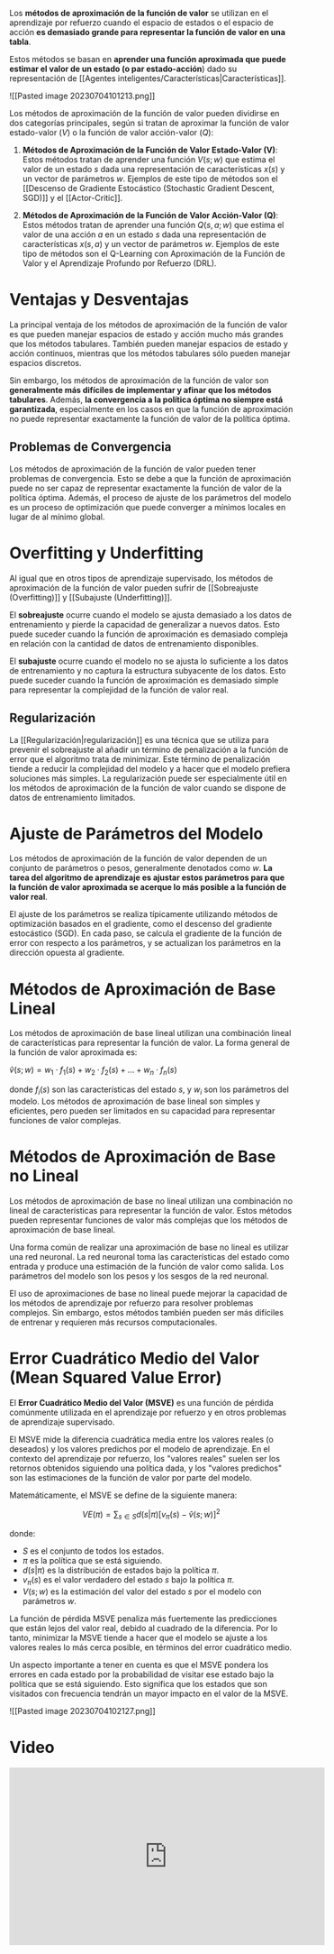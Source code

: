 Los **métodos de aproximación de la función de valor** se utilizan en el aprendizaje por refuerzo cuando el espacio de estados o el espacio de acción **es demasiado grande para representar la función de valor en una tabla**.

Estos métodos se basan en **aprender una función aproximada que puede estimar el valor de un estado (o par estado-acción**) dado su representación de [[Agentes inteligentes/Características|Características]].

![[Pasted image 20230704101213.png]]

Los métodos de aproximación de la función de valor pueden dividirse en dos categorías principales, según si tratan de aproximar la función de valor estado-valor ($V$) o la función de valor acción-valor ($Q$):

1. **Métodos de Aproximación de la Función de Valor Estado-Valor (V)**: Estos métodos tratan de aprender una función $V(s; w)$ que estima el valor de un estado $s$ dada una representación de características $x(s)$ y un vector de parámetros $w$. Ejemplos de este tipo de métodos son el [[Descenso de Gradiente Estocástico (Stochastic Gradient Descent, SGD)]] y el [[Actor-Critic]].

2. **Métodos de Aproximación de la Función de Valor Acción-Valor (Q)**: Estos métodos tratan de aprender una función $Q(s, a; w)$ que estima el valor de una acción $a$ en un estado $s$ dada una representación de características $x(s, a)$ y un vector de parámetros $w$. Ejemplos de este tipo de métodos son el Q-Learning con Aproximación de la Función de Valor y el Aprendizaje Profundo por Refuerzo (DRL).

# Ventajas y Desventajas

La principal ventaja de los métodos de aproximación de la función de valor es que pueden manejar espacios de estado y acción mucho más grandes que los métodos tabulares. También pueden manejar espacios de estado y acción continuos, mientras que los métodos tabulares sólo pueden manejar espacios discretos.

Sin embargo, los métodos de aproximación de la función de valor son **generalmente más difíciles de implementar y afinar que los métodos tabulares**. Además, **la convergencia a la política óptima no siempre está garantizada**, especialmente en los casos en que la función de aproximación no puede representar exactamente la función de valor de la política óptima.

## Problemas de Convergencia

Los métodos de aproximación de la función de valor pueden tener problemas de convergencia. Esto se debe a que la función de aproximación puede no ser capaz de representar exactamente la función de valor de la política óptima. Además, el proceso de ajuste de los parámetros del modelo es un proceso de optimización que puede converger a mínimos locales en lugar de al mínimo global.

# Overfitting y Underfitting

Al igual que en otros tipos de aprendizaje supervisado, los métodos de aproximación de la función de valor pueden sufrir de [[Sobreajuste (Overfitting)]] y [[Subajuste (Underfitting)]]. 

El **sobreajuste** ocurre cuando el modelo se ajusta demasiado a los datos de entrenamiento y pierde la capacidad de generalizar a nuevos datos. Esto puede suceder cuando la función de aproximación es demasiado compleja en relación con la cantidad de datos de entrenamiento disponibles.

El **subajuste** ocurre cuando el modelo no se ajusta lo suficiente a los datos de entrenamiento y no captura la estructura subyacente de los datos. Esto puede suceder cuando la función de aproximación es demasiado simple para representar la complejidad de la función de valor real.

## Regularización

La [[Regularización|regularización]] es una técnica que se utiliza para prevenir el sobreajuste al añadir un término de penalización a la función de error que el algoritmo trata de minimizar. Este término de penalización tiende a reducir la complejidad del modelo y a hacer que el modelo prefiera soluciones más simples. La regularización puede ser especialmente útil en los métodos de aproximación de la función de valor cuando se dispone de datos de entrenamiento limitados.

# Ajuste de Parámetros del Modelo

Los métodos de aproximación de la función de valor dependen de un conjunto de parámetros o pesos, generalmente denotados como $w$. **La tarea del algoritmo de aprendizaje es ajustar estos parámetros para que la función de valor aproximada se acerque lo más posible a la función de valor real**.

El ajuste de los parámetros se realiza típicamente utilizando métodos de optimización basados en el gradiente, como el descenso del gradiente estocástico (SGD). En cada paso, se calcula el gradiente de la función de error con respecto a los parámetros, y se actualizan los parámetros en la dirección opuesta al gradiente.

# Métodos de Aproximación de Base Lineal

Los métodos de aproximación de base lineal utilizan una combinación lineal de características para representar la función de valor. La forma general de la función de valor aproximada es:

$\hat{v}(s; w) = w_1 \cdot f_1(s) + w_2 \cdot f_2(s) + \ldots + w_n \cdot f_n(s)$

donde $f_i(s)$ son las características del estado $s$, y $w_i$ son los parámetros del modelo. Los métodos de aproximación de base lineal son simples y eficientes, pero pueden ser limitados en su capacidad para representar funciones de valor complejas.

# Métodos de Aproximación de Base no Lineal

Los métodos de aproximación de base no lineal utilizan una combinación no lineal de características para representar la función de valor. Estos métodos pueden representar funciones de valor más complejas que los métodos de aproximación de base lineal.

Una forma común de realizar una aproximación de base no lineal es utilizar una red neuronal. La red neuronal toma las características del estado como entrada y produce una estimación de la función de valor como salida. Los parámetros del modelo son los pesos y los sesgos de la red neuronal.

El uso de aproximaciones de base no lineal puede mejorar la capacidad de los métodos de aprendizaje por refuerzo para resolver problemas complejos. Sin embargo, estos métodos también pueden ser más difíciles de entrenar y requieren más recursos computacionales.

# Error Cuadrático Medio del Valor (Mean Squared Value Error)

El **Error Cuadrático Medio del Valor (MSVE)** es una función de pérdida comúnmente utilizada en el aprendizaje por refuerzo y en otros problemas de aprendizaje supervisado. 

El MSVE mide la diferencia cuadrática media entre los valores reales (o deseados) y los valores predichos por el modelo de aprendizaje. En el contexto del aprendizaje por refuerzo, los "valores reales" suelen ser los retornos obtenidos siguiendo una política dada, y los "valores predichos" son las estimaciones de la función de valor por parte del modelo.

Matemáticamente, el MSVE se define de la siguiente manera:

$$VE(\pi) = \sum_{s \in S} d(s|\pi) [v_\pi(s) - \hat{v}(s; w)]^2$$

donde:

- $S$ es el conjunto de todos los estados.
- $\pi$ es la política que se está siguiendo.
- $d(s|\pi)$ es la distribución de estados bajo la política $\pi$.
- $v_\pi(s)$ es el valor verdadero del estado $s$ bajo la política $\pi$.
- $V(s; w)$ es la estimación del valor del estado $s$ por el modelo con parámetros $w$.

La función de pérdida MSVE penaliza más fuertemente las predicciones que están lejos del valor real, debido al cuadrado de la diferencia. Por lo tanto, minimizar la MSVE tiende a hacer que el modelo se ajuste a los valores reales lo más cerca posible, en términos del error cuadrático medio.

Un aspecto importante a tener en cuenta es que el MSVE pondera los errores en cada estado por la probabilidad de visitar ese estado bajo la política que se está siguiendo. Esto significa que los estados que son visitados con frecuencia tendrán un mayor impacto en el valor de la MSVE.

![[Pasted image 20230704102127.png]]


# Video

<iframe width="560" height="315" src="https://www.youtube.com/embed/Vky0WVh_FSk" title="YouTube video player" frameborder="0" allow="accelerometer; autoplay; clipboard-write; encrypted-media; gyroscope; picture-in-picture; web-share" allowfullscreen></iframe> 
